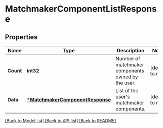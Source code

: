 # MatchmakerComponentListResponse

## Properties
Name | Type | Description | Notes
------------ | ------------- | ------------- | -------------
**Count** | **int32** | Number of matchmaker components owned by the user. | [default to null]
**Data** | [***MatchmakerComponentResponse**](MatchmakerComponentResponse.md) | List of the user&#39;s matchmaker components. | [default to null]

[[Back to Model list]](../README.md#documentation-for-models) [[Back to API list]](../README.md#documentation-for-api-endpoints) [[Back to README]](../README.md)



